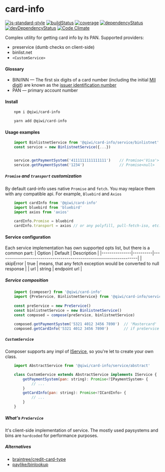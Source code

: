 # card-info
[![js-standard-style](https://img.shields.io/badge/code%20style-standard-brightgreen.svg)](http://standardjs.com)
[![buildStatus](https://img.shields.io/travis/qiwi/card-info.svg?maxAge=3600&branch=master)](https://travis-ci.org/qiwi/card-info)
[![coverage](https://img.shields.io/coveralls/qiwi/card-info.svg?maxAge=3600)](https://coveralls.io/github/qiwi/card-info)
[![dependencyStatus](https://img.shields.io/david/qiwi/card-info.svg?maxAge=3600)](https://david-dm.org/qiwi/card-info)
[![devDependencyStatus](https://img.shields.io/david/dev/qiwi/card-info.svg?maxAge=3600)](https://david-dm.org/qiwi/card-info)
[![Code Climate](https://codeclimate.com/github/codeclimate/codeclimate/badges/gpa.svg)](https://codeclimate.com/github/qiwi/card-info)

Complex utility for getting card info by its PAN.
Supported providers:
* preservice (dumb checks on client-side)
* binlist.net
* `<CustomService>`

#### Glossary
* BIN/INN — The first six digits of a card number (including the initial [MII digit](https://en.wikipedia.org/wiki/ISO/IEC_7812)) are known as the [issuer identification number](https://en.wikipedia.org/wiki/Payment_card_number#Issuer_identification_number_(IIN))
* PAN — primary account number

#### Install
```bash
    npm i @qiwi/card-info
```
```bash
    yarn add @qiwi/card-info
```

#### Usage examples

```javascript
    import BinlistnetService from '@qiwi/card-info/service/binlistnet'
    const service = new BinlistnetService({...})


    service.getPaymentSystem('4111111111111111')    // Promise<'Visa'>
    service.getPaymentSystem('1234')                // Promise<null>
```

##### `Promise` and `transport` customization
By default card-info uses native `Promise` and `fetch`. You may replace them with any compatible api. For example, `Bluebird` and `Axios`
```javascript
    import cardInfo from '@qiwi/card-info'
    import bluebird from 'bluebird'
    import axios from 'axios'
    
    cardInfo.Promise = bluebird
    cardInfo.transport = axios // or any polyfill, pull-fetch-iso, etc.
```

#### Service configuration
Each service implementation has own supported opts list, but there is a common part:
| Option        | Default  | Description                                                          |
|---------------|----------|----------------------------------------------------------------------|
| skipError     | true     | means, that any fetch exception would be converted to null response  |
| url           | string   | endpoint url                                                         |

##### Service composition
```javascript
    import {composer} from '@qiwi/card-info'
    import {PreService, BinlistnetService} from '@qiwi/card-info/service'
    
    const preService = new PreService()
    const binlistnetService = new BinlistnetService()
    const composed = compose(preService, binlistnetService)
    
    composed.getPaymentSystem('5321 4012 3456 7890')  // 'Mastercard'
    composed.getCardInfo('5321 4012 3456 7890')       // if preService returns null, the request would be processed with binlist.net backend
```

##### `CustomService`
Composer supports any impl of [IService](./src/interface.js), so you're let to create your own class.
```javascript
    import AbstractService from '@qiwi/card-info/service/abstract'

    class CustomService extends AbstractService implements IService {
        getPaymentSystem(pan: string): Promise<?IPaymentSystem> {
            // ...
        }
        getCardInfo(pan: string): Promise<?ICardInfo> {
            // ...
        }
    }
```

##### What's `PreService`
It's client-side implementation of service. The mostly used paysystems and bins are `hardcoded` for performance purposes.


##### Alternatives
* [braintree/credit-card-type](https://github.com/braintree/credit-card-type)
* [paylike/binlookup](https://github.com/paylike/binlookup)

